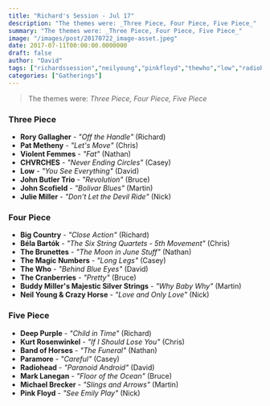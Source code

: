```yaml
---
title: "Richard's Session - Jul 17"
description: "The themes were: _Three Piece, Four Piece, Five Piece_"
summary: "The themes were: _Three Piece, Four Piece, Five Piece_"
image: "/images/post/20170722_image-asset.jpeg"
date: 2017-07-11T00:00:00.0000000
draft: false
author: "David"
tags: ["richardssession","neilyoung","pinkfloyd","thewho","low","radiohead","johnbutlertrio","paramore","deeppurple","marklanegan","patmetheny","bigcountry","johnscofield","bandofhorses","rorygallagher","michaelbrecker","juliemiller","thecranberries","themagicnumbers","chvrches","bélabartók","thebrunettes","violentfemmes","kurtrosenwinkel","buddymillersmajesticsilverstrings"]
categories: ["Gatherings"]
---
```

> The themes were: _Three Piece, Four Piece, Five Piece_
### Three Piece
- **Rory Gallagher** - _"Off the Handle"_ (Richard)
- **Pat Metheny** - _"Let's Move"_ (Chris)
- **Violent Femmes** - _"Fat"_ (Nathan)
- **CHVRCHES** - _"Never Ending Circles"_ (Casey)
- **Low** - _"You See Everything"_ (David)
- **John Butler Trio** - _"Revolution"_ (Bruce)
- **John Scofield** - _"Bolivar Blues"_ (Martin)
- **Julie Miller** - _"Don't Let the Devil Ride"_ (Nick)
### Four Piece
- **Big Country** - _"Close Action"_ (Richard)
- **Béla Bartók** - _"The Six String Quartets - 5th Movement"_ (Chris)
- **The Brunettes** - _"The Moon in June Stuff"_ (Nathan)
- **The Magic Numbers** - _"Long Legs"_ (Casey)
- **The Who** - _"Behind Blue Eyes"_ (David)
- **The Cranberries** - _"Pretty"_ (Bruce)
- **Buddy Miller's Majestic Silver Strings** - _"Why Baby Why"_ (Martin)
- **Neil Young & Crazy Horse** - _"Love and Only Love"_ (Nick)
### Five Piece
- **Deep Purple** - _"Child in Time"_ (Richard)
- **Kurt Rosenwinkel** - _"If I Should Lose You"_ (Chris)
- **Band of Horses** - _"The Funeral"_ (Nathan)
- **Paramore** - _"Careful"_ (Casey)
- **Radiohead** - _"Paranoid Android"_ (David)
- **Mark Lanegan** - _"Floor of the Ocean"_ (Bruce)
- **Michael Brecker** - _"Slings and Arrows"_ (Martin)
- **Pink Floyd** - _"See Emily Play"_ (Nick)
